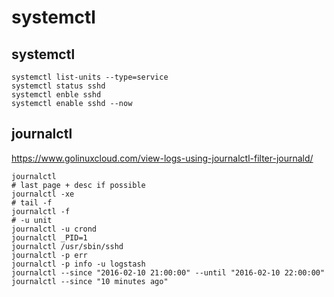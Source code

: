 # systemctl

## systemctl
```
systemctl list-units --type=service
systemctl status sshd
systemctl enble sshd 
systemctl enable sshd --now
```

## journalctl
https://www.golinuxcloud.com/view-logs-using-journalctl-filter-journald/
```
journalctl
# last page + desc if possible
journalctl -xe
# tail -f
journalctl -f
# -u unit
journalctl -u crond
journalctl _PID=1
journalctl /usr/sbin/sshd
journalctl -p err
journalctl -p info -u logstash
journalctl --since "2016-02-10 21:00:00" --until "2016-02-10 22:00:00"
journalctl --since "10 minutes ago"
```
